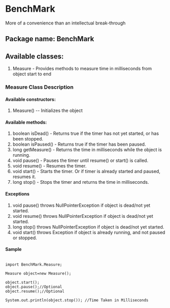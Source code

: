 # BenchMark
More of a convenience than an intellectual break-through
## Package name: BenchMark
## Available classes:
1) Measure - Provides methods to measure time in milliseconds from object start to end
### Measure Class Description
#### Available constructors:
1) Measure() -- Initializes the object
#### Available methods:
1) boolean isDead() - Returns true if the timer has not yet started, or has been stopped.
2) boolean isPaused() - Returns true if the timer has been paused.
3) long getMeasure() - Returns the time in milliseconds while the object is running.
4) void pause() - Pauses the timer until resume() or start() is called.
5) void resume() - Resumes the timer.
6) void start() - Starts the timer. Or if timer is already started and paused, resumes it.
7) long stop() - Stops the timer and returns the time in milliseconds.
#### Exceptions
1) void pause() throws NullPointerException if object is dead/not yet started.
2) void resume() throws NullPointerException if object is dead/not yet started.
3) long stop() throws NullPointerException if object is dead/not yet started.
4) void start() throws Exception if object is already running, and not paused or stopped.
#### Sample 
<pre>
<code>
import BenchMark.Measure;

Measure object=new Measure();

object.start();
object.pause();//Optional
object.resume();//Optional

System.out.println(object.stop()); //Time Taken in Milliseconds
</code>
</pre>
